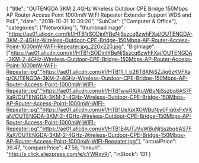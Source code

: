 {
	"title": "OUTENGDA 3KM 2.4GHz Wireless Outdoor CPE Bridge 150Mbps AP Router Access Point 1000mW WIFI Repeater Extender Support WDS and PoE",
	"date": "2018-10-31 10:30:20",
	"SubCat": ["Computer & Office"],
	"categories": ["Networking"],
	"thumbnailImage": "https://ae01.alicdn.com/kf/HTB1rSODinlYBeNjSszcq6zwhFXaj/OUTENGDA-3KM-2-4GHz-Wireless-Outdoor-CPE-Bridge-150Mbps-AP-Router-Access-Point-1000mW-WIFI-Repeater.jpg_220x220.jpg",
	"BigImage": ["https://ae01.alicdn.com/kf/HTB1rSODinlYBeNjSszcq6zwhFXaj/OUTENGDA-3KM-2-4GHz-Wireless-Outdoor-CPE-Bridge-150Mbps-AP-Router-Access-Point-1000mW-WIFI-Repeater.jpg","https://ae01.alicdn.com/kf/HTB11_I_b26TBKNjSZJiq6zKVFXag/OUTENGDA-3KM-2-4GHz-Wireless-Outdoor-CPE-Bridge-150Mbps-AP-Router-Access-Point-1000mW-WIFI-Repeater.jpg","https://ae01.alicdn.com/kf/HTB1wwRXiXuWBuNjSszbq6AS7FXaR/OUTENGDA-3KM-2-4GHz-Wireless-Outdoor-CPE-Bridge-150Mbps-AP-Router-Access-Point-1000mW-WIFI-Repeater.jpg","https://ae01.alicdn.com/kf/HTB1UeXpiXOWBuNjy0Fiq6xFxVXaN/OUTENGDA-3KM-2-4GHz-Wireless-Outdoor-CPE-Bridge-150Mbps-AP-Router-Access-Point-1000mW-WIFI-Repeater.jpg","https://ae01.alicdn.com/kf/HTB1E4UTJVuWBuNjSszbq6AS7FXaX/OUTENGDA-3KM-2-4GHz-Wireless-Outdoor-CPE-Bridge-150Mbps-AP-Router-Access-Point-1000mW-WIFI-Repeater.jpg"],
	"actualPrice": 39.47,
	"comparePrice": 47.56,
	"linkurl": "http://s.click.aliexpress.com/e/cYWRxvRi",
	"inStock": 131
}
